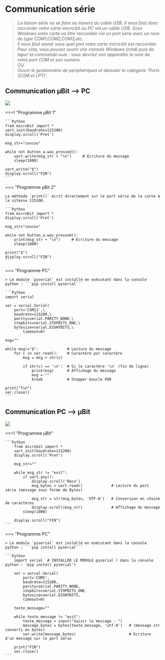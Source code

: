 # Communication série

> *La liaison série va se faire au travers du cable USB. Il vous faut donc raccorder votre carte micro:bit au PC via un cable USB. Sous Windows votre carte va être raccordée via un port série avec un nom du type COM1,COM2,COM3,etc.*  
*Il vous faut savoir sous quel port votre carte micro:bit est raccordée.*  
*Pour cela, vous pouvez ouvrir une console Windows (cmd) puis de taper la commande `mode` : vous devriez voir apparaître le nom de votre port COM et son numéro.*  
*OU*  
*Ouvrir le gestionnaire de périphériques et dérouler la catégorie 'Ports (COM et LPT)'.*

## Communication µBit --> PC
![](série1.png)

===! "Programme µBit 1"

    ```Python
    from microbit import *
    uart.init(baudrate=115200)
    display.scroll('Pret')

    msg_str="coucou"

    while not button_a.was_pressed():
        uart.write(msg_str + "\n")     # Ecriture du message
        sleep(1000)
        
    uart.write("$")	
    display.scroll("FIN") 
    ```

=== "Programme µBit 2"

    La méthode `print()` écrit directement sur le port série de la carte à la vitesse 115200.

    ```Python
    from microbit import *
    display.scroll('Pret')

    msg_str="coucou"

    while not button_a.was_pressed():
        print(msg_str + "\n")     # Ecriture du message
        sleep(1000)
        
    print("$")	
    display.scroll("FIN") 
    ```

=== "Programme PC"

    > Le module `pyserial` est installé en exécutant dans la console python : ```pip install pyserial```  

    ```Python
    import serial

    ser = serial.Serial(
        port='COM11',\
        baudrate=115200,\
        parity=serial.PARITY_NONE,\
        stopbits=serial.STOPBITS_ONE,\
        bytesize=serial.EIGHTBITS,\
            timeout=0)

    msg=""

    while msg!="$":             # Lecture du message
        for c in ser.read():    # Caractère par caractère
            msg = msg + chr(c)

            if chr(c) == '\n':  # Si le caractère '\n' (fin de ligne)
                print(msg)      # Affichage du message
                msg = ""
                break           # Stopper boucle FOR
            
    print("fin")
    ser.close()
    ```

## Communication PC --> µBit
![](série2.png)

===! "Programme µBit"

    ```Python
        from microbit import *
        uart.init(baudrate=115200)
        display.scroll('Pret')

        msg_str=""

        while msg_str != "exit":
            if uart.any():
                display.scroll('Recu')
                msg_bytes = uart.read()             # Lecture du port série (message sous forme de Bytes)

                msg_str = str(msg_bytes, 'UTF-8')   # Conversion en chaine de caractères
                display.scroll(msg_str)             # Affichage du message
            sleep(1000)
            
        display.scroll("FIN") 
    ```
    

=== "Programme PC"

    > Le module `pyserial` est installé en exécutant dans la console python : ```pip install pyserial```  

    ```Python
        import serial  # INSTALLER LE MODULE pyserial ( dans la console python : 'pip install pyserial')

        ser = serial.Serial(
            port='COM5',
            baudrate=115200,
            parity=serial.PARITY_NONE,
            stopbits=serial.STOPBITS_ONE,
            bytesize=serial.EIGHTBITS,
            timeout=0)

        texte_message=""

        while texte_message != "exit":
            texte_message = input("Saisir le message : ")
            message_bytes = bytes(texte_message, 'utf-8')   # (message str converti en bytes)
            ser.write(message_bytes)                        # Ecriture d'un message sur le port série

        print("FIN")
        ser.close()
    ```

